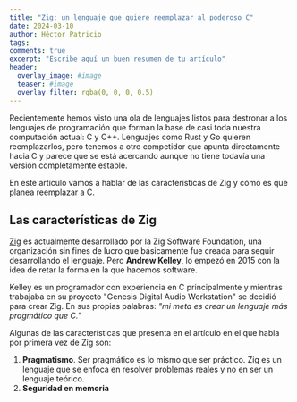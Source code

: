 ```yaml
---
title: "Zig: un lenguaje que quiere reemplazar al poderoso C"
date: 2024-03-10
author: Héctor Patricio
tags:
comments: true
excerpt: "Escribe aquí un buen resumen de tu artículo"
header:
  overlay_image: #image
  teaser: #image
  overlay_filter: rgba(0, 0, 0, 0.5)
---
```


Recientemente hemos visto una ola de lenguajes listos para destronar
a los lenguajes de programación que forman la base de casi toda nuestra
computación actual: C y C++. Lenguajes como Rust y Go quieren reemplazarlos,
pero tenemos a otro competidor que apunta directamente hacia C y parece
que se está acercando aunque no tiene todavía una versión completamente estable.

En este artículo vamos a hablar de las características de Zig y cómo es que
planea reemplazar a C.

## Las características de Zig

[Zig](https://ziglang.org/) es actualmente desarrollado por la Zig Software
Foundation, una organización sin fines de lucro que básicamente fue creada para
seguir desarrollando el lenguaje. Pero **Andrew Kelley**, lo empezó en 2015 con
la idea de retar la forma en la que hacemos software.

Kelley es un programador con experiencia en C principalmente y mientras trabajaba en su
proyecto "Genesis Digital Audio Workstation" se decidió para crear Zig.
En sus propias palabras: _"mi meta es crear un lenguaje más pragmático  que C."_

Algunas de las características que presenta en el artículo en el que
habla por primera vez de Zig son:

1. **Pragmatismo**. Ser pragmático es lo mismo que ser práctico. Zig es un lenguaje
   que se enfoca en resolver problemas reales y no en ser un lenguaje teórico.
2. **Seguridad en memoria**
